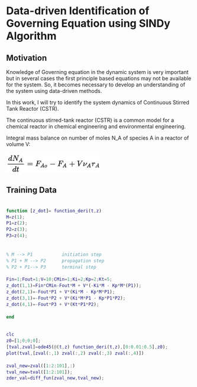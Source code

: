 # Data-driven Identification of Governing Equation using SINDy Algorithm

## Motivation

Knowledge of Governing equation in the dynamic system is very important but in several cases the first principle based equations may not be available for the system.
So, it becomes necessary to develop an understanding of the system using data-driven methods.

In this work, I will try to identify the system dynamics of Continuous Stirred Tank Reactor (CSTR).

The continuous stirred-tank reactor (CSTR) is a common model for a chemical reactor in chemical engineering and environmental engineering.

Integral mass balance on number of moles N_A of species A in a reactor of volume V:

![alt text](https://github.com/harshcs7287/SINDy-/blob/main/mass_balance.jpg?raw=true)


## Training Data

```Matlab

function [z_dot]= function_deri(t,z)
M=z(1);
P1=z(2);
P2=z(3);
P3=z(4);


% M --> P1           initiation step
% P1 + M --> P2      propagation step
% P2 + P1--> P3      terminal step

Fin=1;Fout=1;V=10;CMin=1;Ki=2;Kp=2;Kt=5;
z_dot(1,1)=Fin*CMin-Fout*M + V*(-Ki*M - Kp*M*(P1));
z_dot(2,1)=-Fout*P1 + V*(Ki*M - Kp*M*P1);
z_dot(3,1)=-Fout*P2 + V*(Ki*M*P1 - Kp*P1*P2);
z_dot(4,1)=-Fout*P3 + V*(Kt*P1*P2);

end
```
```Matlab

clc
z0=[1;0;0;0];
[tval,zval]=ode45(@(t,z) function_deri(t,z),[0:0.01:0.5],z0);
plot(tval,[zval(:,1) zval(:,2) zval(:,3) zval(:,4)])

zval_new=zval([1:2:101],:)
tval_new=tval([1:2:101]);
zder_val=diff_fun(zval_new,tval_new);

```


